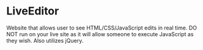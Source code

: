 # LiveEditor
Website that allows user to see HTML/CSS/JavaScript edits in real time. DO NOT run on your live site as it will allow someone to execute JavaScript as they wish. Also utilizes jQuery.
